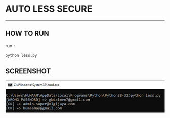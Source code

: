 # AUTO LESS SECURE
-------------------

## HOW TO RUN

run :

    python less.py

## SCREENSHOT

![](img/Capture.PNG)
